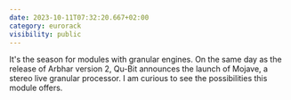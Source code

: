 ```yaml
---
date: 2023-10-11T07:32:20.667+02:00
category: eurorack
visibility: public
---
```


It's the season for modules with granular engines. On the same day as the release of Arbhar version 2, Qu-Bit announces the launch of Mojave, a stereo live granular processor. I am curious to see the possibilities this module offers.
